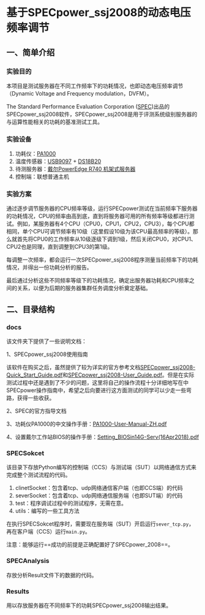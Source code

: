 # 基于SPECpower_ssj2008的动态电压频率调节

## 一、简单介绍

### 实验目的

本项目是测试服务器在不同工作频率下的功耗情况，也即动态电压频率调节（Dynamic Voltage and Frequency modulation，DVFM）。

The Standard Performance Evaluation Corporation ([SPEC](https://www.spec.org/))出品的SPECpower_ssj2008软件，SPECpower_ssj2008是用于评测系统级别服务器的与运算性能相关的功耗的基准测试工具。

### 实验设备

1. 功耗仪：[PA1000](http://www.tek.com/power-analyzer/pa1000)
2. 温度传感器：[USB9097](http://pcsensor.com/1-wire-adapter/usb9097.html) + [DS18B20](http://pcsensor.com/1-wire-series/temperature-probe/dx.html)
3. 待测服务器：[戴尔PowerEdge R740 机架式服务器](https://www.dell.com/zh-cn/work/shop/povw/poweredge-r740)
4. 控制端：联想普通主机

### 实验方案

通过逐步调节服务器的CPU频率等级，运行SPECpower测试在当前频率下服务器的功耗情况，CPU的频率由高到底，直到将服务器可用的所有频率等级都进行测试。例如，某服务器有4个CPU（CPU0，CPU1，CPU2，CPU3），每个CPU都相同，单个CPU可调节频率有10级（这里假设10级为该CPU最高频率的等级）。那么就首先将CPU0的工作频率从10级逐级下调到1级，然后关闭CPU0，对CPU1、CPU2也是同理，直到调整到CPU3的第1级。

每调整一次频率，都会运行一次SPECpower_ssj2008程序测量当前频率下的功耗情况，并得出一份功耗分析的报告。

最后通过分析这些不同频率等级下的功耗情况，确定出服务器功耗和CPU频率之间的关系，以便为后期的服务器集群任务调度分析奠定基础。

## 二、目录结构

### docs

该文件夹下提供了一些说明文档：

1、SPECpower_ssj2008使用指南

该软件在购买之后，虽然提供了较为详实的官方参考文档[SPECpower_ssj2008-Quick_Start_Guide.pdf](https://github.com/SEU-SSL/SPECSokcet/blob/main/Documentation/SPECpower_ssj2008-Quick_Start_Guide.pdf)和[SPECpower_ssj2008-User_Guide.pdf](https://github.com/SEU-SSL/SPECSokcet/blob/main/Documentation/SPECpower_ssj2008-User_Guide.pdf)。但是在实际测试过程中还是遇到了不少的问题，这里将自己的操作流程十分详细地写在中SPECpower操作指南中，希望之后向要进行这方面测试的同学可以少走一些弯路，获得一些收获。

2、SPEC的官方指导文档

3、功耗仪PA1000的中文操作手册：[PA1000-User-Manual-ZH.pdf](https://github.com/SEU-SSL/SPECSokcet/blob/main/Documentation/PA1000-User-Manual-ZH.pdf)

4、设置戴尔工作站BIOS的操作手册：[Setting_BIOSin14G-Serv(16Apr2018).pdf](https://github.com/SEU-SSL/SPECSokcet/blob/main/Documentation/Setting_BIOSin14G-Serv(16Apr2018).pdf)

### SPECSokcet

该目录下存放Python编写的控制端（CCS）与测试端（SUT）以网络通信方式来完成整个测试流程的代码。

1. clinetSocket：包含着tcp、udp网络通信客户端（也即CCS端）的代码
2. severSocket：包含着tcp、udp网络通信服务端（也即SUT端）的代码
3. test：程序调试过程中的测试程序，无需在意。
4. utils：编写的一些工具方法

在执行SPECSokcet程序时，需要现在服务端（SUT）开启运行`sever_tcp.py`，再在客户端（CCS）运行`main.py`。

注意：能够运行==成功的前提是正确配置好了SPECpower_2008==。

### SPECAnalysis

存放分析Result文件下的数据的代码。

### Results

用以存放服务器在不同频率下的功耗SPECpower_ssj2008输出结果。

